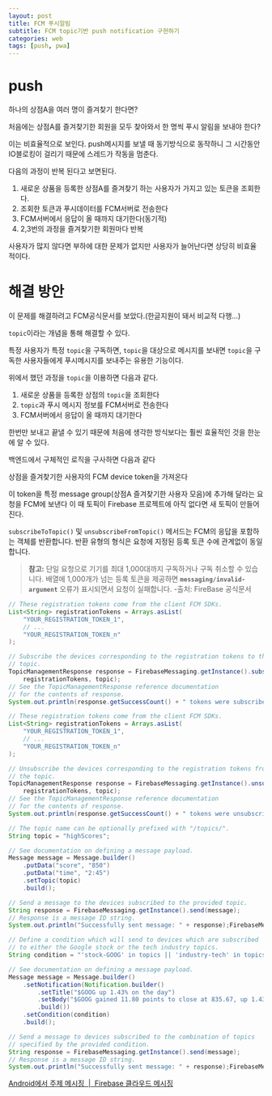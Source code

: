 ```yaml
---
layout: post
title: FCM 푸시알림
subtitle: FCM topic기반 push notification 구현하기
categories: web
tags: [push, pwa]
---
```


# push

하나의 상점A을 여러 명이 즐겨찾기 한다면?

처음에는 상점A를 즐겨찾기한 회원을 모두 찾아와서 한 명씩 푸시 알림을 보내야 한다?

이는 비효율적으로 보인다. push메시지를 보낼 때 동기방식으로 동작하니 그 시간동안 IO블로킹이 걸리기 때문에 스레드가 작동을 멈춘다.

다음의 과정이 반복 된다고 보면된다.

1.  새로운 상품을 등록한 상점A를 즐겨찾기 하는 사용자가 가지고 있는 토큰을 조회한다.
2.  조회한 토큰과 푸시데이터를 FCM서버로 전송한다
3.  FCM서버에서 응답이 올 때까지 대기한다(동기적)
4.  2,3번의 과정을 즐겨찾기한 회원마다 반복

사용자가 많지 않다면 부하에 대한 문제가 없지만 사용자가 늘어난다면 상당히 비효율 적이다.

# 해결 방안

이 문제를 해결하려고 FCM공식문서를 보았다.(한글지원이 돼서 비교적 다행…)

`topic`이라는 개념을 통해 해결할 수 있다.

특정 사용자가 특정 `topic`을 구독하면, `topic`을 대상으로 메시지를 보내면 `topic`을 구독한 사용자들에게 푸시메시지를 보내주는 유용한 기능이다.

위에서 했던 과정을 `topic`을 이용하면 다음과 같다.

1.  새로운 상품을 등록한 상점의 `topic`을 조회한다
2.  `topic`과 푸시 메시지 정보를 FCM서버로 전송한다
3.  FCM서버에서 응답이 올 때까지 대기한다

한번만 보내고 끝낼 수 있기 때문에 처음에 생각한 방식보다는 훨씬 효율적인 것을 한눈에 알 수 있다.

백엔드에서 구체적인 로직을 구사하면 다음과 같다

상점을 즐겨찾기한 사용자의 FCM device token을 가져온다

이 token을 특정 message group(상점A 즐겨찾기한 사용자 모음)에 추가해 달라는 요청을 FCM에 보낸다 이 때 토픽이 Firebase 프로젝트에 아직 없다면 새 토픽이 만들어진다.

`subscribeToTopic()` 및 `unsubscribeFromTopic()` 메서드는 FCM의 응답을 포함하는 객체를 반환합니다. 반환 유형의 형식은 요청에 지정된 등록 토큰 수에 관계없이 동일합니다.

> **참고:** 단일 요청으로 기기를 최대 1,000대까지 구독하거나 구독 취소할 수 있습니다. 배열에 1,000개가 넘는 등록 토큰을 제공하면 **`messaging/invalid-argument`** 오류가 표시되면서 요청이 실패합니다. -출처: FireBase 공식문서

```java
// These registration tokens come from the client FCM SDKs.
List<String> registrationTokens = Arrays.asList(
    "YOUR_REGISTRATION_TOKEN_1",
    // ...
    "YOUR_REGISTRATION_TOKEN_n"
);

// Subscribe the devices corresponding to the registration tokens to the
// topic.
TopicManagementResponse response = FirebaseMessaging.getInstance().subscribeToTopic(
    registrationTokens, topic);
// See the TopicManagementResponse reference documentation
// for the contents of response.
System.out.println(response.getSuccessCount() + " tokens were subscribed successfully");
```

```java
// These registration tokens come from the client FCM SDKs.
List<String> registrationTokens = Arrays.asList(
    "YOUR_REGISTRATION_TOKEN_1",
    // ...
    "YOUR_REGISTRATION_TOKEN_n"
);

// Unsubscribe the devices corresponding to the registration tokens from
// the topic.
TopicManagementResponse response = FirebaseMessaging.getInstance().unsubscribeFromTopic(
    registrationTokens, topic);
// See the TopicManagementResponse reference documentation
// for the contents of response.
System.out.println(response.getSuccessCount() + " tokens were unsubscribed successfully");
```

```java
// The topic name can be optionally prefixed with "/topics/".
String topic = "highScores";

// See documentation on defining a message payload.
Message message = Message.builder()
    .putData("score", "850")
    .putData("time", "2:45")
    .setTopic(topic)
    .build();

// Send a message to the devices subscribed to the provided topic.
String response = FirebaseMessaging.getInstance().send(message);
// Response is a message ID string.
System.out.println("Successfully sent message: " + response);FirebaseMessagingSnippets.java
```

```java
// Define a condition which will send to devices which are subscribed
// to either the Google stock or the tech industry topics.
String condition = "'stock-GOOG' in topics || 'industry-tech' in topics";

// See documentation on defining a message payload.
Message message = Message.builder()
    .setNotification(Notification.builder()
        .setTitle("$GOOG up 1.43% on the day")
        .setBody("$GOOG gained 11.80 points to close at 835.67, up 1.43% on the day.")
        .build())
    .setCondition(condition)
    .build();

// Send a message to devices subscribed to the combination of topics
// specified by the provided condition.
String response = FirebaseMessaging.getInstance().send(message);
// Response is a message ID string.
System.out.println("Successfully sent message: " + response);FirebaseMessagingSnippets.java
```

[Android에서 주제 메시징  |  Firebase 클라우드 메시징](https://firebase.google.com/docs/cloud-messaging/android/topic-messaging?hl=ko#java_1)
